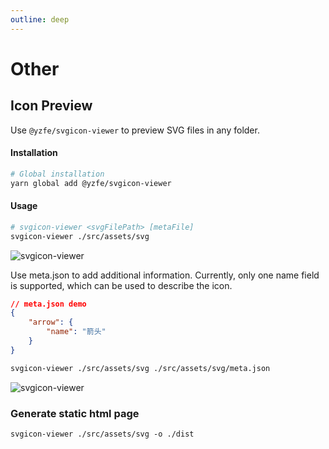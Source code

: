 ```yaml
---
outline: deep
---
```

# Other

## Icon Preview
Use `@yzfe/svgicon-viewer` to preview SVG files in any folder.

#### Installation
```bash
# Global installation
yarn global add @yzfe/svgicon-viewer
```

#### Usage
```bash
# svgicon-viewer <svgFilePath> [metaFile]
svgicon-viewer ./src/assets/svg
```

![svgicon-viewer](../svgicon-viewer.png)

Use meta.json to add additional information. Currently, only one name field is supported, which can be used to describe the icon.

```json
// meta.json demo
{
    "arrow": {
        "name": "箭头"
    }
}
```

```bash
svgicon-viewer ./src/assets/svg ./src/assets/svg/meta.json
```

![svgicon-viewer](../svgicon-viewer-meta.png)

### Generate static html page

```
svgicon-viewer ./src/assets/svg -o ./dist
```
